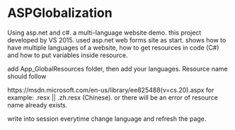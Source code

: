 # ASPGlobalization
Using asp.net and c#. a multi-language website demo.
this project developed by VS 2015.
used asp.net web forms site as start.
shows how to have multiple languages of a website, how to get resources in code (C#) and how to put variables inside resource.

add App_GlobalResources folder, then add your languages. Resource name should follow 
<link>https://msdn.microsoft.com/en-us/library/ee825488(v=cs.20).aspx</link>
for example: <Resource>.resx  || <Resouce>.zh.resx (Chinese). 
or there will be an error of resource name already exists.

write into session everytime change language and refresh the page.
